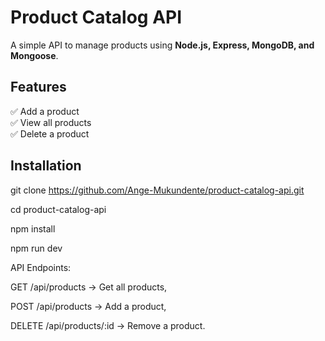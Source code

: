 # Product Catalog API

A simple API to manage products using **Node.js, Express, MongoDB, and Mongoose**.

## Features
✅ Add a product  
✅ View all products  
✅ Delete a product  

## Installation

git clone https://github.com/Ange-Mukundente/product-catalog-api.git

cd product-catalog-api

npm install 

npm run dev

API Endpoints:

GET /api/products → Get all products,

POST /api/products → Add a product,

DELETE /api/products/:id → Remove a product.
